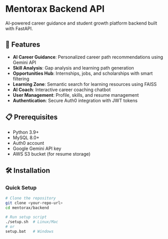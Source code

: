 # Mentorax Backend API

AI-powered career guidance and student growth platform backend built with FastAPI.

## 🚀 Features

- **AI Career Guidance**: Personalized career path recommendations using Gemini API
- **Skill Analysis**: Gap analysis and learning path generation
- **Opportunities Hub**: Internships, jobs, and scholarships with smart filtering
- **Learning Zone**: Semantic search for learning resources using FAISS
- **AI Coach**: Interactive career coaching chatbot
- **User Management**: Profile, skills, and resume management
- **Authentication**: Secure Auth0 integration with JWT tokens

## 📋 Prerequisites

- Python 3.9+
- MySQL 8.0+
- Auth0 account
- Google Gemini API key
- AWS S3 bucket (for resume storage)

## 🛠️ Installation

### Quick Setup
```bash
# Clone the repository
git clone <your-repo-url>
cd mentorax/backend

# Run setup script
./setup.sh  # Linux/Mac
# or
setup.bat   # Windows
